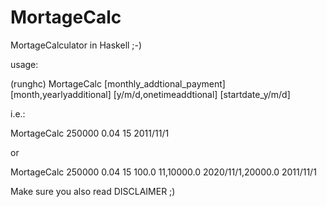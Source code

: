 MortageCalc
===========

MortageCalculator in Haskell ;-)

usage:

(runghc) MortageCalc <totalloan> <interest> <years> [monthly_addtional_payment] [month,yearlyadditional] [y/m/d,onetimeaddtional] [startdate_y/m/d]

i.e.:

MortageCalc 250000 0.04 15 2011/11/1

or 

MortageCalc 250000 0.04 15 100.0 11,10000.0 2020/11/1,20000.0 2011/11/1

Make sure you also read DISCLAIMER ;)
